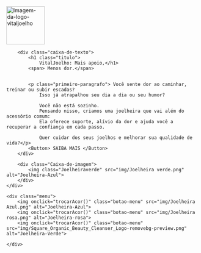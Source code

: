 <!DOCTYPE html>
<html lang="pt-br">

<head>
    <meta charset="UTF-8">
    <meta name="viewport" content="width=device-width, initial-scale=1.0">
    <link rel="stylesheet" href="styles.css">
    <title>Joelheira</title>
    <link rel="preconnect" href="https://fonts.googleapis.com">
    <link rel="preconnect" href="https://fonts.gstatic.com" crossorigin>
    <link
        href="https://fonts.googleapis.com/css2?family=Poppins:ital,wght@0,100;0,200;0,300;0,400;0,500;0,600;0,700;0,800;0,900;1,100;1,200;1,300;1,400;1,500;1,600;1,700;1,800;1,900&display=swap"
        rel="stylesheet">
</head>

<body>
 <div class="circulo"> 
    <img src="img/logo.png" alt="Imagem-da-logo-vitaljoelho" style="width: 100px; height: auto;">
    </div>
    <div class="Conteudo">

        <div class="caixa-de-texto">
            <h1 class="titulo">
                VitalJoelho: Mais apoio,</h1>
            <span> Menos dor.</span>


            <p class="primeiro-paragrafo"> Você sente dor ao caminhar, treinar ou subir escadas?
                Isso já atrapalhou seu dia a dia ou seu humor?

                Você não está sozinho.
                Pensando nisso, criamos uma joelheira que vai além do acessório comum:
                Ela oferece suporte, alívio da dor e ajuda você a recuperar a confiança em cada passo.

                Quer cuidar dos seus joelhos e melhorar sua qualidade de vida?</p>
            <Button> SAIBA MAIS </Button>
        </div>

        <div class="Caixa-de-imagem">
            <img class="Joelheiraverde" src="img/Joelheira verde.png" alt="Joelheira-Azul">
        </div>
    </div>

    <div class="menu">
        <img onclick="trocarAcor()" class="botao-menu" src="img/Joelheira Azul.png" alt="Joelheira-Azul">
        <img onclick="trocarAcor()" class="botao-menu" src="img/Joelheira rosa.png" alt="Joelheira-rosa">
        <img onclick="trocarAcor()" class="botao-menu" src="img/Square_Organic_Beauty_Cleanser_Logo-removebg-preview.png" alt="Joelheira-Verde">
            
    </div>

</body>
 <Script src="script.js"></Script>
</html>
